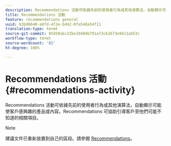 ```yaml
---
description: Recommendations 活動可依據先前的使用者行為或其他演算法，自動顯示可能使客戶感興趣的產品或內容。Recommendations 可協助引導客戶至他們可能不知道的相關項目。
title: Recommendations 活動
feature: recommendations general
uuid: 63bd6640-e8fd-472e-bd42-0fa540a54f11
translation-type: tm+mt
source-git-commit: 95450abc32be19d04b791af3c62673e9411ab53c
workflow-type: tm+mt
source-wordcount: '82'
ht-degree: 100%

---
```



# Recommendations 活動{#recommendations-activity}

Recommendations 活動可依據先前的使用者行為或其他演算法，自動顯示可能使客戶感興趣的產品或內容。Recommendations 可協助引導客戶至他們可能不知道的相關項目。

>[!NOTE]
>
>建議文件已重新放置到自己的區段。請參閱 [Recommendations](/help/c-recommendations/recommendations.md#concept_7556C8A4543942F2A77B13A29339C0C0)。

